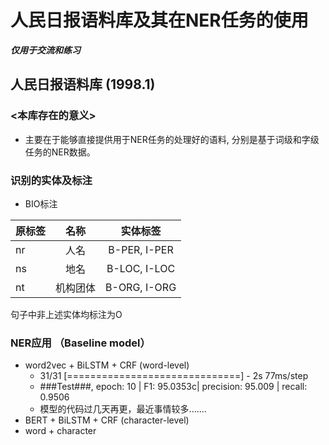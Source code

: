# 人民日报语料库及其在NER任务的使用
 
 ***仅用于交流和练习***  

## 人民日报语料库 (1998.1)
### <本库存在的意义>
  * 主要在于能够直接提供用于NER任务的处理好的语料, 分别是基于词级和字级任务的NER数据。
### 识别的实体及标注
* BIO标注

| 原标签 | 名称  | 实体标签 |
| :------------ |:---------------:|:-----:|
| nr      | 人名 | B-PER, I-PER |
| ns      | 地名        | B-LOC, I-LOC |
| nt | 机构团体        | B-ORG, I-ORG |

句子中非上述实体均标注为O

### NER应用 （Baseline model）
* word2vec + BiLSTM + CRF (word-level)  
  * 31/31 [==============================] - 2s 77ms/step
  * ###Test###, epoch: 10 | F1: 95.0353c| precision: 95.009 | recall: 0.9506
  * 模型的代码过几天再更，最近事情较多.......
* BERT + BiLSTM + CRF (character-level) 
* word + character
